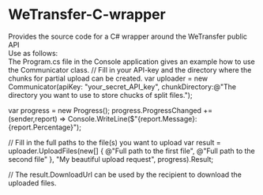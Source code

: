 # WeTransfer-C-wrapper
Provides the source code for a C# wrapper around the WeTransfer public API<br/>
Use as follows:<br/>
The Program.cs file in the Console application gives an example how to use the Communicator class.
 // Fill in your API-key and the directory where the chunks for partial upload can be created.
  var uploader = new Communicator(apiKey: "your_secret_API_key",
                                  chunkDirectory:@"The directory you want to use to store chucks of split files.");
  
  var progress = new Progress<ProgressReport>();
  progress.ProgressChanged += (sender,report) => Console.WriteLine($"{report.Message}: {report.Percentage}");
  
// Fill in the full paths to the file(s) you want to upload
  var result = uploader.UploadFiles(new[] { @"Full path to the first file",
                                            @"Full path to the second file" },
                                    "My beautiful upload request",
                                     progress).Result;
  
// The result.DownloadUrl can be used by the recipient to download the uploaded files.
